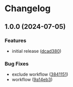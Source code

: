 # Changelog

## 1.0.0 (2024-07-05)


### Features

* initial release ([dcad380](https://github.com/ex-offenders/job-service-v1/commit/dcad380ff806c0f655daafa72c45316df29a1f69))


### Bug Fixes

* exclude workflow ([3841151](https://github.com/ex-offenders/job-service-v1/commit/3841151fc9295bc3043d656674912964ae9c2aeb))
* workflow ([9a14eb3](https://github.com/ex-offenders/job-service-v1/commit/9a14eb3be0e12f697f494fa71ed691438ebcf223))
